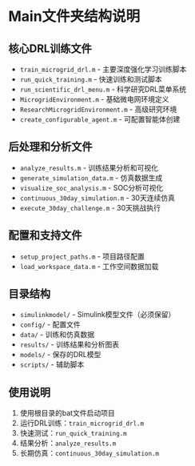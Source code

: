 # Main文件夹结构说明

## 核心DRL训练文件
- `train_microgrid_drl.m` - 主要深度强化学习训练脚本
- `run_quick_training.m` - 快速训练和测试脚本
- `run_scientific_drl_menu.m` - 科学研究DRL菜单系统
- `MicrogridEnvironment.m` - 基础微电网环境定义
- `ResearchMicrogridEnvironment.m` - 高级研究环境
- `create_configurable_agent.m` - 可配置智能体创建

## 后处理和分析文件
- `analyze_results.m` - 训练结果分析和可视化
- `generate_simulation_data.m` - 仿真数据生成
- `visualize_soc_analysis.m` - SOC分析可视化
- `continuous_30day_simulation.m` - 30天连续仿真
- `execute_30day_challenge.m` - 30天挑战执行

## 配置和支持文件
- `setup_project_paths.m` - 项目路径配置
- `load_workspace_data.m` - 工作空间数据加载

## 目录结构
- `simulinkmodel/` - Simulink模型文件（必须保留）
- `config/` - 配置文件
- `data/` - 训练和仿真数据
- `results/` - 训练结果和分析图表
- `models/` - 保存的DRL模型
- `scripts/` - 辅助脚本

## 使用说明
1. 使用根目录的bat文件启动项目
2. 运行DRL训练：`train_microgrid_drl.m`
3. 快速测试：`run_quick_training.m`
4. 结果分析：`analyze_results.m`
5. 长期仿真：`continuous_30day_simulation.m`
